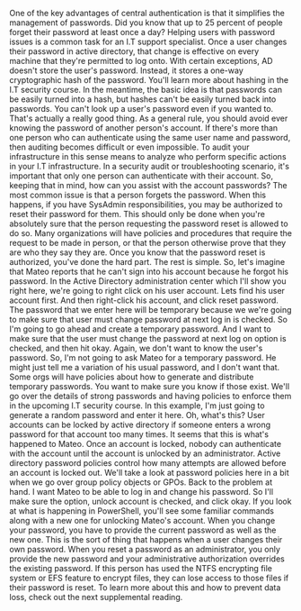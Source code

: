 One of the key advantages of central authentication is that it simplifies the
management of passwords. Did you know that up to 25 percent of people forget
their password at least once a day? Helping users with password issues is a
common task for an I.T support specialist. Once a user changes their password in
active directory, that change is effective on every machine that they're
permitted to log onto. With certain exceptions, AD doesn't store the user's
password. Instead, it stores a one-way cryptographic hash of the password.
You'll learn more about hashing in the I.T security course. In the meantime, the
basic idea is that passwords can be easily turned into a hash, but hashes can't
be easily turned back into passwords. You can't look up a user's password even
if you wanted to. That's actually a really good thing. As a general rule, you
should avoid ever knowing the password of another person's account. If there's
more than one person who can authenticate using the same user name and password,
then auditing becomes difficult or even impossible. To audit your infrastructure
in this sense means to analyze who perform specific actions in your I.T
infrastructure. In a security audit or troubleshooting scenario, it's important
that only one person can authenticate with their account. So, keeping that in
mind, how can you assist with the account passwords? The most common issue is
that a person forgets the password. When this happens, if you have SysAdmin
responsibilities, you may be authorized to reset their password for them. This
should only be done when you're absolutely sure that the person requesting the
password reset is allowed to do so. Many organizations will have policies and
procedures that require the request to be made in person, or that the person
otherwise prove that they are who they say they are. Once you know that the
password reset is authorized, you've done the hard part. The rest is simple. So,
let's imagine that Mateo reports that he can't sign into his account because he
forgot his password. In the Active Directory administration center which I'll
show you right here, we're going to right click on his user account. Lets find
his user account first. And then right-click his account, and click reset
password. The password that we enter here will be temporary because we we're
going to make sure that user must change password at next log in is checked. So
I'm going to go ahead and create a temporary password. And I want to make sure
that the user must change the password at next log on option is checked, and
then hit okay. Again, we don't want to know the user's password. So, I'm not
going to ask Mateo for a temporary password. He might just tell me a variation
of his usual password, and I don't want that. Some orgs will have policies about
how to generate and distribute temporary passwords. You want to make sure you
know if those exist. We'll go over the details of strong passwords and having
policies to enforce them in the upcoming I.T security course. In this example,
I'm just going to generate a random password and enter it here. Oh, what's this?
User accounts can be locked by active directory if someone enters a wrong
password for that account too many times. It seems that this is what's happened
to Mateo. Once an account is locked, nobody can authenticate with the account
until the account is unlocked by an administrator. Active directory password
policies control how many attempts are allowed before an account is locked out.
We'll take a look at password policies here in a bit when we go over group
policy objects or GPOs. Back to the problem at hand. I want Mateo to be able to
log in and change his password. So I'll make sure the option, unlock account is
checked, and click okay. If you look at what is happening in PowerShell, you'll
see some familiar commands along with a new one for unlocking Mateo's account.
When you change your password, you have to provide the current password as well
as the new one. This is the sort of thing that happens when a user changes their
own password. When you reset a password as an administrator, you only provide
the new password and your administrative authorization overrides the existing
password. If this person has used the NTFS encrypting file system or EFS feature
to encrypt files, they can lose access to those files if their password is
reset. To learn more about this and how to prevent data loss, check out the next
supplemental reading.